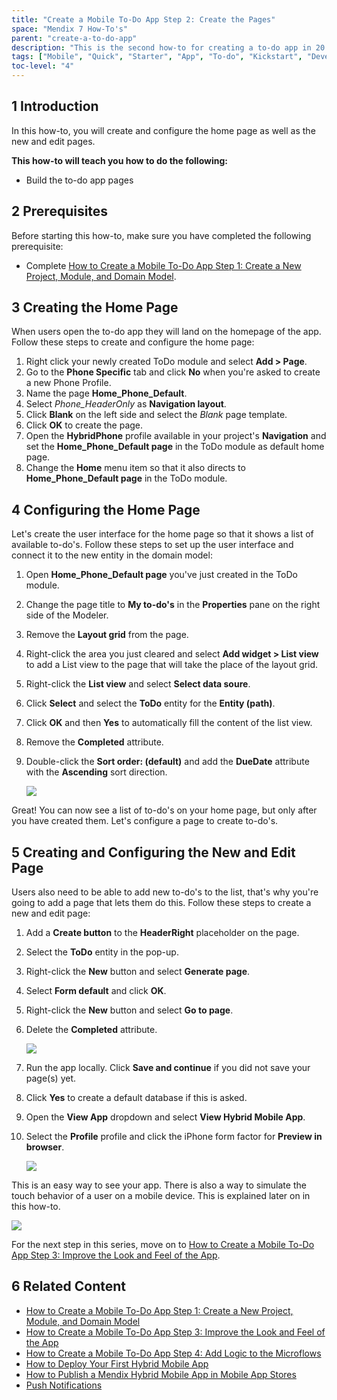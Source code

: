 ```yaml
---
title: "Create a Mobile To-Do App Step 2: Create the Pages"
space: "Mendix 7 How-To's"
parent: "create-a-to-do-app"
description: "This is the second how-to for creating a to-do app in 20 minutes using the Mendix Mobile Quick Starter app."
tags: ["Mobile", "Quick", "Starter", "App", "To-do", "Kickstart", "Development"]
toc-level: "4"
---
```


## 1 Introduction

In this how-to, you will create and configure the home page as well as the new and edit pages.

**This how-to will teach you how to do the following:**

* Build the to-do app pages

## 2 Prerequisites

Before starting this how-to, make sure you have completed the following prerequisite:

* Complete [How to Create a Mobile To-Do App Step 1: Create a New Project, Module, and Domain Model](create-a-to-do-app-1).

## 3 Creating the Home Page

When users open the to-do app they will land on the homepage of the app. Follow these steps to create and configure the home page:

1. Right click your newly created ToDo module and select **Add > Page**.
2. Go to the **Phone Specific** tab and click **No** when you're asked to create a new Phone Profile.
3. Name the page **Home_Phone_Default**.
4. Select *Phone_HeaderOnly* as **Navigation layout**.
5. Click **Blank** on the left side and select the *Blank* page template.
6. Click **OK** to create the page.
7. Open the **HybridPhone** profile available in your project's **Navigation** and set the **Home_Phone_Default page** in the ToDo module as default home page.
8. Change the **Home** menu item so that it also directs to **Home_Phone_Default page** in the ToDo module. 


## 4 Configuring the Home Page

Let's create the user interface for the home page so that it shows a list of available to-do's. Follow these steps to set up the user interface and connect it to the new entity in the domain model:

1. Open **Home_Phone_Default page** you've just created in the ToDo module.
2. Change the page title to **My to-do's** in the **Properties** pane on the right side of the Modeler.
3. Remove the **Layout grid** from the page.
4. Right-click the area you just cleared and select **Add widget > List view** to add a List view to the page that will take the place of the layout grid.
5. Right-click the **List view** and select **Select data soure**.
6. Click **Select** and select the **ToDo** entity for the **Entity (path)**.
7. Click **OK** and then **Yes** to automatically fill the content of the list view.
8. Remove the **Completed** attribute.
9. Double-click the **Sort order: (default)** and add the **DueDate** attribute with the **Ascending** sort direction.

    ![](attachments/create-a-to-do-app/todo-03.jpg)

Great! You can now see a list of to-do's on your home page, but only after you have created them. Let's configure a page to create to-do's.

## 5 Creating and Configuring the New and Edit Page

Users also need to be able to add new to-do's to the list, that's why you're going to add a page that lets them do this. Follow these steps to create a new and edit page:

1. Add a **Create button** to the **HeaderRight** placeholder on the page.
2. Select the **ToDo** entity in the pop-up.
3. Right-click the **New** button and select **Generate page**.
4. Select **Form default** and click **OK**.
5. Right-click the **New** button and select **Go to page**.
6. Delete the **Completed** attribute.

    ![](attachments/create-a-to-do-app/todo-04.jpg)

7. Run the app locally. Click **Save and continue** if you did not save your page(s) yet.
8. Click **Yes** to create a default database if this is asked.
9. Open the **View App** dropdown and select **View Hybrid Mobile App**.
10. Select the **Profile** profile and click the iPhone form factor for **Preview in browser**.

    ![](attachments/create-a-to-do-app/todo-05.jpg)

This is an easy way to see your app. There is also a way to simulate the touch behavior of a user on a mobile device. This is explained later on in this how-to.

![](attachments/create-a-to-do-app/todo-06.jpg)

For the next step in this series, move on to [How to Create a Mobile To-Do App Step 3: Improve the Look and Feel of the App](create-a-to-do-app-3).

## 6 Related Content

* [How to Create a Mobile To-Do App Step 1: Create a New Project, Module, and Domain Model](create-a-to-do-app-1)
* [How to Create a Mobile To-Do App Step 3: Improve the Look and Feel of the App](create-a-to-do-app-3)
* [How to Create a Mobile To-Do App Step 4: Add Logic to the Microflows](create-a-to-do-app-4)
* [How to Deploy Your First Hybrid Mobile App](../mobile/deploy-your-first-hybrid-mobile-app)
* [How to Publish a Mendix Hybrid Mobile App in Mobile App Stores](../mobile/publishing-a-mendix-hybrid-mobile-app-in-mobile-app-stores)
* [Push Notifications](../mobile/push-notifications)
